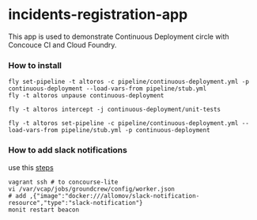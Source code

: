 # incidents-registration-app

This app is used to demonstrate Continuous Deployment circle with Concouce CI and Cloud Foundry.

### How to install

```
fly set-pipeline -t altoros -c pipeline/continuous-deployment.yml -p continuous-deployment --load-vars-from pipeline/stub.yml
fly -t altoros unpause continuous-deployment

fly -t altoros intercept -j continuous-deployment/unit-tests

fly -t altoros set-pipeline -c pipeline/continuous-deployment.yml --load-vars-from pipeline/stub.yml -p continuous-deployment
```

### How to add slack notifications

use this [steps](https://github.com/starkandwayne/flowdock-concourse-notification-resource)

```
vagrant ssh # to concourse-lite
vi /var/vcap/jobs/groundcrew/config/worker.json
# add ,{"image":"docker:///allomov/slack-notification-resource","type":"slack-notification"}
monit restart beacon
```

